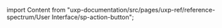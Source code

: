 
import Content from "uxp-documentation/src/pages/uxp-ref/reference-spectrum/User Interface/sp-action-button";

<Content query="product=photoshop"/>
